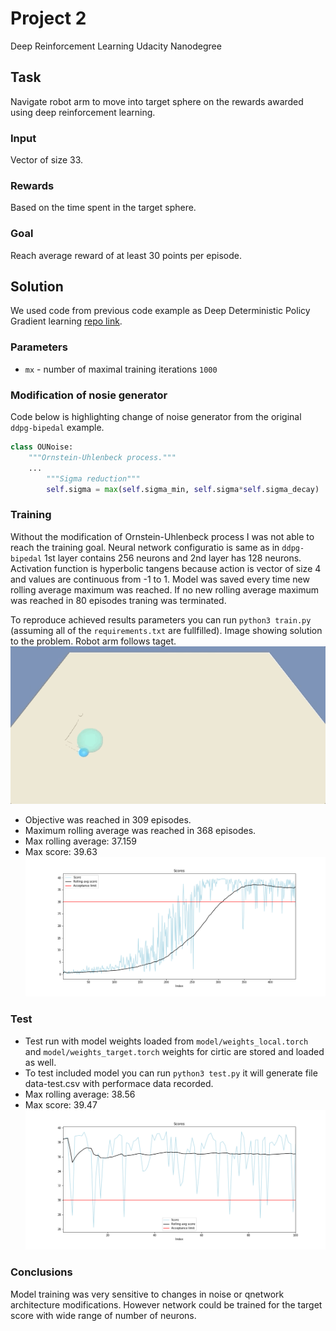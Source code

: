 # Project 2
Deep Reinforcement Learning Udacity Nanodegree

## Task
Navigate robot arm to move into target sphere on the rewards awarded using deep reinforcement learning.

### Input
Vector of size 33.

### Rewards
Based on the time spent in the target sphere.

### Goal
Reach average reward of at least 30 points per episode.

## Solution
We used code from previous code example as Deep Deterministic Policy Gradient learning [repo link](https://github.com/udacity/deep-reinforcement-learning/blob/master/ddpg-bipedal).

### Parameters
* `mx` - number of maximal training iterations `1000`

### Modification of nosie generator
Code below is highlighting change of noise generator from the original `ddpg-bipedal` example.
```python
class OUNoise:
    """Ornstein-Uhlenbeck process."""
    ...
        """Sigma reduction"""
        self.sigma = max(self.sigma_min, self.sigma*self.sigma_decay)
```
### Training
Without the modification of Ornstein-Uhlenbeck process I was not able to reach the training goal.
Neural network configuratio is same as in `ddpg-bipedal` 1st layer contains 256 neurons and 2nd layer has 128 neurons.
Activation function is hyperbolic tangens because action is vector of size 4 and values are continuous from -1 to 1.
Model was saved every time new rolling average maximum was reached.
If no new rolling average maximum was reached in 80 episodes traning was terminated.

To reproduce achieved results parameters you can run `python3 train.py` (assuming all of the `requirements.txt` are fullfilled).
Image showing solution to the problem. Robot arm follows taget.
![alt text](https://raw.githubusercontent.com/IzidoroBaltazar/DeepReinfLearning/master/project2/test.gif)

* Objective was reached in 309 episodes.
* Maximum rolling average was reached in 368 episodes.
* Max rolling average: 37.159
* Max score: 39.63
![alt text](https://raw.githubusercontent.com/IzidoroBaltazar/DeepReinfLearning/master/project2/figure-train.png)

### Test
* Test run with model weights loaded from `model/weights_local.torch` and `model/weights_target.torch` weights for cirtic are stored and loaded as well.
* To test included model you can run `python3 test.py` it will generate file data-test.csv with performace data recorded.
* Max rolling average: 38.56
* Max score: 39.47
![alt text](https://raw.githubusercontent.com/IzidoroBaltazar/DeepReinfLearning/master/project2/figure-test.png)

### Conclusions
Model training was very sensitive to changes in noise or qnetwork architecture modifications.
However network could be trained for the target score with wide range of number of neurons.
